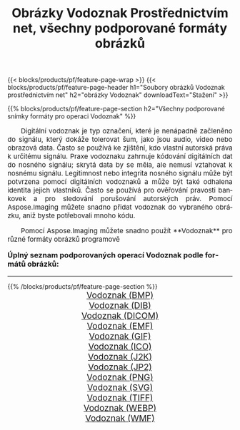 ﻿---
title: Obrázky Vodoznak Prostřednictvím net, všechny podporované formáty obrázků 
weight: 3920
url: /cs/net/watermark/ 
lang: cs
langdirlevel: 2
locales: zh-hans,ja,it,ru,de,es,fr,nl,id,lt,pl,pt,vi,tr,ko,zh-hant,ar,hi,th,sv,cs,uk,he
description: Pomocí Aspose.Imaging můžete snadno Vodoznak obrázky přes net
---

{{< blocks/products/pf/feature-page-wrap >}}
{{< blocks/products/pf/feature-page-header h1="Soubory obrázků Vodoznak prostřednictvím net" h2="obrázky Vodoznak" downloadText="Stažení" >}}


{{% blocks/products/pf/feature-page-section  h2="Všechny podporované snímky formáty pro operaci Vodoznak" %}}
<p align="justify" style="text-indent:2em;font-size:15px;">
Digitální vodoznak je typ označení, které je nenápadně začleněno do signálu, který dokáže tolerovat šum, jako jsou audio, video nebo obrazová data. Často se používá ke zjištění, kdo vlastní autorská práva k určitému signálu. Praxe vodoznaku zahrnuje kódování digitálních dat do nosného signálu; skrytá data by se měla, ale nemusí vztahovat k nosnému signálu. Legitimnost nebo integrita nosného signálu může být potvrzena pomocí digitálních vodoznaků a může být také odhalena identita jejich vlastníků. Často se používá pro ověřování pravosti bankovek a pro sledování porušování autorských práv. Pomocí Aspose.Imaging můžete snadno přidat vodoznak do vybraného obrázku, aniž byste potřebovali mnoho kódu.
</p>
<p align="justify" style="text-indent:2em;font-size:15px;">
Pomocí Aspose.Imaging můžete snadno použít **Vodoznak** pro různé formáty obrázků programově
</p>
<h3 style="margin-top:16px;">
Úplný seznam podporovaných operací Vodoznak podle formátů obrázků:
</h3>
<hr/>
{{% /blocks/products/pf/feature-page-section %}}
<div class="container-fluid productfamilypage bg-gray">
    <div class="convertypes bg-gray agp-content section">
        <div class="container">
		<div class="row other-converters" style="gap: 10px;font-size: 19px;text-align:center;">
		    <div class='col-md-3 other-converter remove-lp remove-rp'><a href="/imaging/cs/net/watermark/bmp/" style="padding:15px;">Vodoznak (BMP)</a></div><div class='col-md-3 other-converter remove-lp remove-rp'><a href="/imaging/cs/net/watermark/dib/" style="padding:15px;">Vodoznak (DIB)</a></div><div class='col-md-3 other-converter remove-lp remove-rp'><a href="/imaging/cs/net/watermark/dicom/" style="padding:15px;">Vodoznak (DICOM)</a></div><div class='col-md-3 other-converter remove-lp remove-rp'><a href="/imaging/cs/net/watermark/emf/" style="padding:15px;">Vodoznak (EMF)</a></div><div class='col-md-3 other-converter remove-lp remove-rp'><a href="/imaging/cs/net/watermark/gif/" style="padding:15px;">Vodoznak (GIF)</a></div><div class='col-md-3 other-converter remove-lp remove-rp'><a href="/imaging/cs/net/watermark/ico/" style="padding:15px;">Vodoznak (ICO)</a></div><div class='col-md-3 other-converter remove-lp remove-rp'><a href="/imaging/cs/net/watermark/j2k/" style="padding:15px;">Vodoznak (J2K)</a></div><div class='col-md-3 other-converter remove-lp remove-rp'><a href="/imaging/cs/net/watermark/jp2/" style="padding:15px;">Vodoznak (JP2)</a></div><div class='col-md-3 other-converter remove-lp remove-rp'><a href="/imaging/cs/net/watermark/png/" style="padding:15px;">Vodoznak (PNG)</a></div><div class='col-md-3 other-converter remove-lp remove-rp'><a href="/imaging/cs/net/watermark/svg/" style="padding:15px;">Vodoznak (SVG)</a></div><div class='col-md-3 other-converter remove-lp remove-rp'><a href="/imaging/cs/net/watermark/tiff/" style="padding:15px;">Vodoznak (TIFF)</a></div><div class='col-md-3 other-converter remove-lp remove-rp'><a href="/imaging/cs/net/watermark/webp/" style="padding:15px;">Vodoznak (WEBP)</a></div><div class='col-md-3 other-converter remove-lp remove-rp'><a href="/imaging/cs/net/watermark/wmf/" style="padding:15px;">Vodoznak (WMF)</a></div>
                </div>
        </div>
    </div>
</div>
<br/>
